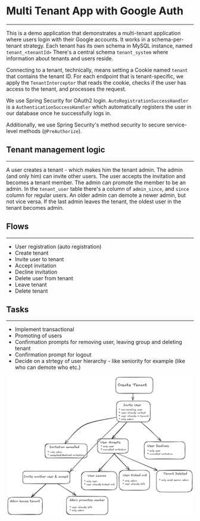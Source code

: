 # Multi Tenant App with Google Auth
---

This is a demo application that demonstrates a multi-tenant application where users login with their Google accounts.
It works in a schema-per-tenant strategy. Each tenant has its own schema in MySQL instance, named `tenant_<tenantId>`
There's a central schema `tenant_system` where information about tenants and users reside.

Connecting to a tenant, technically, means setting a Cookie named `tenant` that contains the tenant ID. For each endpoint that is tenant-specific, we
apply the `TenantInterceptor` that reads the cookie, checks if the user has access to the tenant, and processes the request.

We use Spring Security for OAuth2 login. `AutoRegistrationSuccessHandler` is a `AuthenticationSuccessHandler` which automatically 
registers the user in our database once he successfully logs in.

Additionally, we use Spring Security's method security to secure service-level methods (`@PreAuthorize`).

## Tenant management logic
---
A user creates a tenant - which makes him the tenant admin.
The admin (and only him) can invite other users.
The user accepts the invitation and becomes a tenant member.
The admin can promote the member to be an admin.
In the `tenant_user` table there's a column of `admin_since`, and `since` column for regular users.
An older admin can demote a newer admin, but not vice versa.
If the last admin leaves the tenant, the oldest user in the tenant becomes admin.

## Flows
---
* User registration (auto registration)
* Create tenant
* Invite user to tenant
* Accept invitation
* Decline invitation
* Delete user from tenant
* Leave tenant
* Delete tenant

## Tasks
---
* Implement transactional
* Promoting of users
* Confirmation prompts for removing user, leaving group and deleting tenant
* Confirmation prompt for logout
* Decide on a strtegy of user hierarchy - like seniority for example (like who can demote who etc.)

![flows](flows.png)